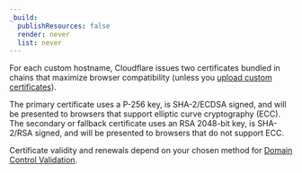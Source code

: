 ```yaml
---
_build:
  publishResources: false
  render: never
  list: never
---
```


For each custom hostname, Cloudflare issues two certificates bundled in chains that maximize browser compatibility (unless you [upload custom certificates](/cloudflare-for-platforms/cloudflare-for-saas/security/certificate-management/custom-certificates/uploading-certificates/)). 

The primary certificate uses a P-256 key, is SHA-2/ECDSA signed, and will be presented to browsers that support elliptic curve cryptography (ECC). The secondary or fallback certificate uses an RSA 2048-bit key, is SHA-2/RSA signed, and will be presented to browsers that do not support ECC.

Certificate validity and renewals depend on your chosen method for [Domain Control Validation](/cloudflare-for-platforms/cloudflare-for-saas/security/certificate-management/issue-and-validate/validate-certificates/).
